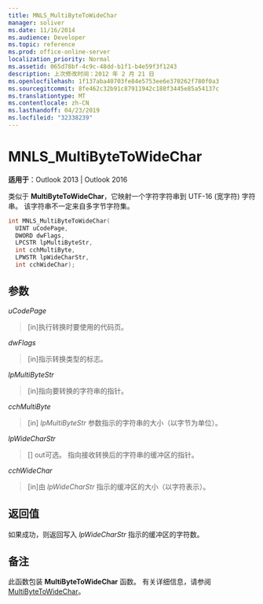 ```yaml
---
title: MNLS_MultiByteToWideChar
manager: soliver
ms.date: 11/16/2014
ms.audience: Developer
ms.topic: reference
ms.prod: office-online-server
localization_priority: Normal
ms.assetid: 065d78bf-4c9c-48dd-b1f1-b4e59f3f1243
description: 上次修改时间：2012 年 2 月 21 日
ms.openlocfilehash: 1f137aba40703fe84e5753ee6e370262f780f0a3
ms.sourcegitcommit: 8fe462c32b91c87911942c188f3445e85a54137c
ms.translationtype: MT
ms.contentlocale: zh-CN
ms.lasthandoff: 04/23/2019
ms.locfileid: "32338239"
---
```

# <a name="mnls_multibytetowidechar"></a>MNLS_MultiByteToWideChar

  
  
**适用于**：Outlook 2013 | Outlook 2016 
  
类似于 **MultiByteToWideChar**，它映射一个字符字符串到 UTF-16 (宽字符) 字符串。 该字符串不一定来自多字节字符集。
  
```cpp
int MNLS_MultiByteToWideChar(
  UINT uCodePage,
  DWORD dwFlags,
  LPCSTR lpMultiByteStr,
  int cchMultiByte,
  LPWSTR lpWideCharStr,
  int cchWideChar);
```

## <a name="parameters"></a>参数

 _uCodePage_
  
> [in]执行转换时要使用的代码页。
    
 _dwFlags_
  
> [in]指示转换类型的标志。
    
 _lpMultiByteStr_
  
> [in]指向要转换的字符串的指针。
    
 _cchMultiByte_
  
> [in]  _lpMultiByteStr_ 参数指示的字符串的大小（以字节为单位）。 
    
 _lpWideCharStr_
  
> [] out可选。 指向接收转换后的字符串的缓冲区的指针。
    
 _cchWideChar_
  
> [in]由  _lpWideCharStr_ 指示的缓冲区的大小（以字符表示）。
    
## <a name="return-value"></a>返回值

如果成功，则返回写入  _lpWideCharStr_ 指示的缓冲区的字符数。 
  
## <a name="remarks"></a>备注

此函数包装 **MultiByteToWideChar** 函数。 有关详细信息，请参阅 [MultiByteToWideChar](https://msdn.microsoft.com/library/dd319072%28VS.85%29.aspx)。
  


